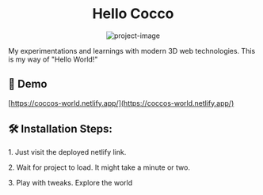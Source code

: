 <h1 align="center" id="title">Hello Cocco</h1>

<p align="center"><img src="https://socialify.git.ci/Srijan-Petwal/hello-cocco/image?custom_description=My+experiments+and+learnings+with+3D+web+technologies.&amp;description=1&amp;font=JetBrains+Mono&amp;language=1&amp;name=1&amp;owner=1&amp;stargazers=1&amp;theme=Dark" alt="project-image"></p>

<p id="description">My experimentations and learnings with modern 3D web technologies. This is my way of "Hello World!"</p>

<h2>🚀 Demo</h2>

[https://coccos-world.netlify.app/](https://coccos-world.netlify.app/)

<h2>🛠️ Installation Steps:</h2>

<p>1. Just visit the deployed netlify link.</p>

<p>2. Wait for project to load. It might take a minute or two.</p>

<p>3. Play with tweaks. Explore the world</p>
